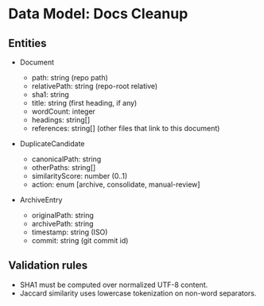 # Data Model: Docs Cleanup

## Entities

- Document
  - path: string (repo path)
  - relativePath: string (repo-root relative)
  - sha1: string
  - title: string (first heading, if any)
  - wordCount: integer
  - headings: string[]
  - references: string[] (other files that link to this document)

- DuplicateCandidate
  - canonicalPath: string
  - otherPaths: string[]
  - similarityScore: number (0..1)
  - action: enum [archive, consolidate, manual-review]

- ArchiveEntry
  - originalPath: string
  - archivePath: string
  - timestamp: string (ISO)
  - commit: string (git commit id)

## Validation rules
- SHA1 must be computed over normalized UTF-8 content.
- Jaccard similarity uses lowercase tokenization on non-word separators.
